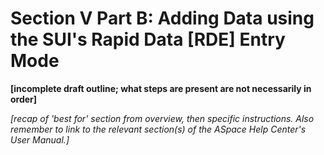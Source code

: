 # Section V Part B: Adding Data using the SUI's Rapid Data [RDE] Entry Mode

**[incomplete draft outline; what steps are present are not necessarily in order]**

*[recap of 'best for' section from overview, then specific instructions. Also remember to link to the relevant section(s) of the ASpace Help Center's User Manual.]*
